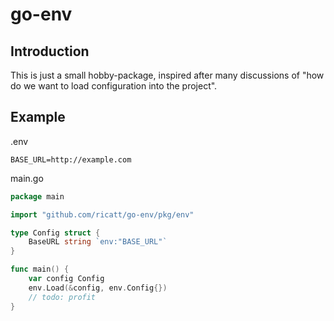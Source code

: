 # go-env

## Introduction
This is just a small hobby-package, inspired after many discussions of "how do we want to load configuration into the project".

## Example
.env
```env
BASE_URL=http://example.com
```
main.go
```go
package main

import "github.com/ricatt/go-env/pkg/env"

type Config struct {
    BaseURL string `env:"BASE_URL"`
}

func main() {
    var config Config
    env.Load(&config, env.Config{})
    // todo: profit
}
```